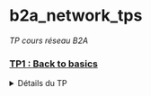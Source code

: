 # b2a_network_tps
*TP cours réseau B2A*

### [TP1 : Back to basics](/TP1)
<details>
<summary>Détails du TP</summary>

```
First TP smooth, remise dans le bain tranquillement (pour ceux qui l'ont quitté). Pour ce premier TP, on va rester du côté du réseau client et de l'administration simplifiée de services utilisant le réseau.

Au menu :
* installation/configuration d'une VM CentOS8 (si c'est pas déjà fait 😠)
* exploration de la pile TCP/IP d'une machine Linux
* configuration de services réseau
* configuration firewall
* analyse de trames
* métrologie

Notions abordés :
* IP
* ARP
* Ethernet
* Ports (TCP/UDP)
* Firewalling (filtrage de paquets)
* DNS
* DHCP
* SSH
* Service réseau
```
</details>
